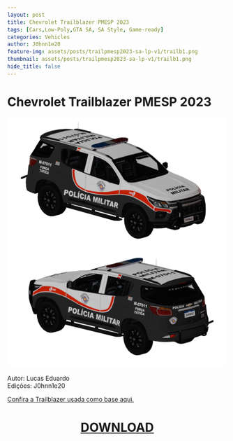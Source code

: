 ```yaml
---
layout: post
title: Chevrolet Trailblazer PMESP 2023
tags: [Cars,Low-Poly,GTA SA, SA Style, Game-ready]
categories: Vehicles
author: J0hnn1e20
feature-img: assets/posts/trailpmesp2023-sa-lp-v1/trailb1.png
thumbnail: assets/posts/trailpmesp2023-sa-lp-v1/trailb1.png
hide_title: false
---
```


# Chevrolet Trailblazer PMESP 2023

![ChevyTrailPMESP2023](/assets/posts/trailpmesp2023-sa-lp-v1/trailb1.png)
![ChevyTrailPMESP2023](/assets/posts/trailpmesp2023-sa-lp-v1/trailb2.png)

Autor: Lucas Eduardo<br>
Edições: J0hnn1e20

[Confira a Trailblazer usada como base aqui.](https://www.vulpercommunity.com.br/2024/11/gta-sa-trailblazer-2021-civil.html)
<!--Consulte nosso [EULA](https://j0hnn1e20.github.io/EULA.html) para obter informações legais detalhadas.-->

<h1 style="text-align: center; color: white;">
    <a href="/assets/posts/trailpmesp2023-sa-lp-v1/TrailblazerPMESP-2023-SA-v1.zip" download>DOWNLOAD</a>
<h1>